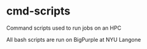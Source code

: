 # cmd-scripts

Command scripts used to run jobs on an HPC

All bash scripts are run on BigPurple at NYU Langone
